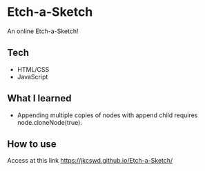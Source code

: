 # Etch-a-Sketch
An online Etch-a-Sketch!

## Tech
- HTML/CSS
- JavaScript

## What I learned

- Appending multiple copies of nodes with append child requires node.cloneNode(true).

## How to use

Access at this link https://jkcswd.github.io/Etch-a-Sketch/
